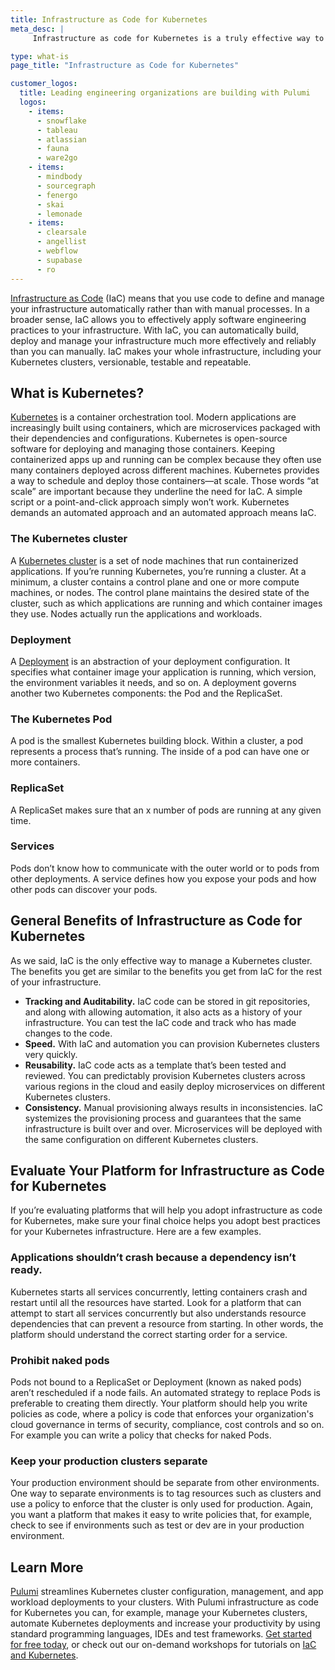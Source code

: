 ```yaml
---
title: Infrastructure as Code for Kubernetes
meta_desc: |
     Infrastructure as code for Kubernetes is a truly effective way to manage your clusters, making them versionable, testable and scalable.

type: what-is
page_title: "Infrastructure as Code for Kubernetes"

customer_logos:
  title: Leading engineering organizations are building with Pulumi
  logos:
    - items:
      - snowflake
      - tableau
      - atlassian
      - fauna
      - ware2go
    - items:
      - mindbody
      - sourcegraph
      - fenergo
      - skai
      - lemonade
    - items:
      - clearsale
      - angellist
      - webflow
      - supabase
      - ro
---
```


[Infrastructure as Code](/what-is/what-is-infrastructure-as-code/) (IaC) means that you use code to define and manage your infrastructure automatically rather than with manual processes. In a broader sense, IaC allows you to effectively apply software engineering practices to your infrastructure. With IaC, you can automatically build, deploy and manage your infrastructure much more effectively and reliably than you can manually. IaC makes your whole infrastructure, including your Kubernetes clusters, versionable, testable and repeatable.

## What is Kubernetes?

[Kubernetes](/blog/kubernetes-fundamentals-part-one/) is a container orchestration tool. Modern applications are increasingly built using containers, which are microservices packaged with their dependencies and configurations. Kubernetes is open-source software for deploying and managing those containers. Keeping containerized apps up and running can be complex because they often use many containers deployed across different machines. Kubernetes provides a way to schedule and deploy those containers—at scale. Those words “at scale” are important because they underline the need for IaC. A simple script or a point-and-click approach simply won’t work. Kubernetes demands an automated approach and an automated approach means IaC.

### The Kubernetes cluster

A [Kubernetes cluster](/blog/kubernetes-fundamentals-part-one#anatomy-of-a-cluster) is a set of node machines that run containerized applications. If you’re running Kubernetes, you’re running a cluster. At a minimum, a cluster contains a control plane and one or more compute machines, or nodes. The control plane maintains the desired state of the cluster, such as which applications are running and which container images they use. Nodes actually run the applications and workloads.

### Deployment

A [Deployment](/blog/kubernetes-fundamentals-part-one#deployment) is an abstraction of your deployment configuration. It specifies what container image your application is running, which version, the environment variables it needs, and so on. A deployment governs another two Kubernetes components: the Pod and the ReplicaSet.

### The Kubernetes Pod

A pod is the smallest Kubernetes building block. Within a cluster, a pod represents a process that’s running. The inside of a pod can have one or more containers.

### ReplicaSet

A ReplicaSet makes sure that an x number of pods are running at any given time.

### Services

Pods don’t know how to communicate with the outer world or to pods from other deployments. A service defines how you expose your pods and how other pods can discover your pods.

## General Benefits of Infrastructure as Code for Kubernetes

As we said, IaC is the only effective way to manage a Kubernetes cluster. The benefits you get are similar to the benefits you get from IaC for the rest of your infrastructure.

- **Tracking and Auditability.** IaC code can be stored in git repositories, and along with allowing automation, it also acts as a history of your infrastructure. You can test the IaC code and track who has made changes to the code.
- **Speed.** With IaC and automation you can provision Kubernetes clusters very quickly.
- **Reusability.** IaC code acts as a template that’s been tested and reviewed. You can predictably provision Kubernetes clusters across various regions in the cloud and easily deploy microservices on different Kubernetes clusters.
- **Consistency.** Manual provisioning always results in inconsistencies. IaC systemizes the provisioning process and guarantees that the same infrastructure is built over and over. Microservices will be deployed with the same configuration on different Kubernetes clusters.

## Evaluate Your Platform for Infrastructure as Code for Kubernetes

If you’re evaluating platforms that will help you adopt infrastructure as code for Kubernetes, make sure your final choice helps you adopt best practices for your Kubernetes infrastructure. Here are a few examples.

### Applications shouldn’t crash because a dependency isn’t ready.

Kubernetes starts all services concurrently, letting containers crash and restart until all the resources have started. Look for a platform that can attempt to start all services concurrently but also understands resource dependencies that can prevent a resource from starting. In other words, the platform should understand the correct starting order for a service.

### Prohibit naked pods

Pods not bound to a ReplicaSet or Deployment (known as naked pods) aren’t rescheduled if a node fails. An automated strategy to replace Pods is preferable to creating them directly. Your platform should help you write policies as code, where a policy is code that enforces your organization's cloud governance in terms of security, compliance, cost controls and so on. For example you can write a policy that checks for naked Pods.

### Keep your production clusters separate

Your production environment should be separate from other environments. One way to separate environments is to tag resources such as clusters and use a policy to enforce that the cluster is only used for production. Again, you want a platform that makes it easy to write policies that, for example, check to see if environments such as test or dev are in your production environment.

## Learn More

[Pulumi](/) streamlines Kubernetes cluster configuration, management, and app workload deployments to your clusters. With Pulumi infrastructure as code for Kubernetes you can, for example, manage your Kubernetes clusters, automate Kubernetes deployments and increase your productivity by using standard programming languages, IDEs and test frameworks. [Get started for free today](/docs/get-started/), or check out our on-demand workshops for tutorials on [IaC and Kubernetes](/resources/from-zero-to-production-in-kubernetes/).
